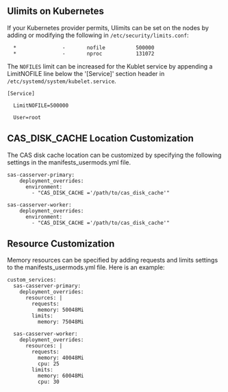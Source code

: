 ## Ulimits on Kubernetes
If your Kubernetes provider permits, Ulimits can be set on the nodes
by adding or modifying the following in `/etc/security/limits.conf`:

```
  *               -       nofile          500000
  *               -       nproc           131072
```

The `NOFILES` limit can be increased for the Kublet service by appending a
LimitNOFILE line below the '[Service]' section header in `/etc/systemd/system/kubelet.service`.

```
[Service]

  LimitNOFILE=500000

  User=root
```


## CAS_DISK_CACHE Location Customization
The CAS disk cache location can be customized by specifying the following settings
in the manifests_usermods.yml file.

```
sas-casserver-primary:
    deployment_overrides:
      environment:
        - "CAS_DISK_CACHE ='/path/to/cas_disk_cache'"

sas-casserver-worker:
    deployment_overrides:
      environment:
        - "CAS_DISK_CACHE ='/path/to/cas_disk_cache'"
```


## Resource Customization
Memory resources can be specified by adding requests and limits settings to the
manifests_usermods.yml file. Here is an example:

```
custom_services:
  sas-casserver-primary:
    deployment_overrides:
      resources: |
        requests:
          memory: 50048Mi
        limits:
          memory: 75048Mi

  sas-casserver-worker:
    deployment_overrides:
      resources: |
        requests:
          memory: 40048Mi
          cpu: 25
        limits:
          memory: 60048Mi
          cpu: 30
```